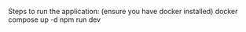 Steps to run the application:
    (ensure you have docker installed)
    docker compose up -d
    npm run dev
    

